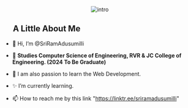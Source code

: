 <div align="Center">

![intro](https://user-images.githubusercontent.com/61102759/209456873-39b37c53-034e-44b1-b990-c55e3d894864.gif)
</div>














<h2><img width="20"> A Little About Me</h2> 

- 👋 Hi, I’m @SriRamAdusumilli

- 👀 <b>Studies Computer Science of Engineering, RVR & JC College of Engineering. (2024 To Be Graduate)</b><br/>

- 💖 I am also passion to learn the Web Development.

- ✨ I’m currently learning.

- 📫 How to reach me by this link "https://linktr.ee/sriramadusumilli"

<!---
SriRamAdusumilli/SriRamAdusumilli is a ✨ special ✨ repository because its `README.md` (this file) appears on your GitHub profile.
You can click the Preview link to take a look at your changes.
--->



